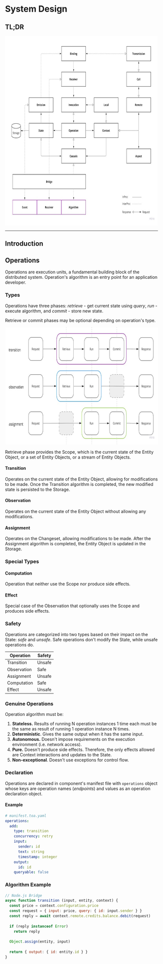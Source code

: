 # System Design

## TL;DR

<a href="https://miro.com/app/board/uXjVOoy0ImU=/?moveToWidget=3458764528920876193&cot=14">
    <picture>
        <img alt="Design" width="800" height="622" src="./.design/design.jpg">
    </picture>
</a>

---

## Introduction

## Operations

Operations are execution units, a fundamental building block of the distributed system. Operation's
algorithm is an entry point for an application developer.

### Types

Operations have three phases: *retrieve* - get current state using *query*, *run* - execute
algorithm, and *commit* - store new state.

Retrieve or commit phases may be optional depending on operation's type.

<a href="https://miro.com/app/board/uXjVOoy0ImU=/?moveToWidget=3458764528922779666&cot=14">
    <picture>
        <img alt="Operations" width="800" height="384" src="./.design/operations.jpg">
    </picture>
</a>

Retrieve phase provides the Scope, which is the current state of the Entity Object, or a set of
Entity Objects, or a stream of Entity Objects.

#### Transition

Operates on the current state of the Entity Object, allowing for modifications to be made. Once the
Transition algorithm is completed, the new modified state is persisted to the Storage.

#### Observation

Operates on the current state of the Entity Object without allowing any modifications.

#### Assignment

Operates on the Changeset, allowing modifications to be made. After the Assignment algorithm is
completed, the Entity Object is updated in the Storage.

### Special Types

#### Computation

Operation that neither use the Scope nor produce side effects.

#### Effect

Special case of the Observation that optionally uses the Scope and produces side effects.

### Safety

Operations are categorized into two types based on their impact on the State: *safe* and *unsafe*.
Safe operations don't modify the State, while unsafe operations do.

| Operation   | Safety |
|-------------|--------|
| Transition  | Unsafe |
| Observation | Safe   |
| Assignment  | Unsafe |
| Computation | Safe   |
| Effect      | Unsafe |

### Genuine Operations

Operation algorithm must be:

1. **Stateless.** Results of running N operation instances 1 time each must be the same as result of
   running 1 operation instance N times.
2. **Deterministic**. Gives the same output when it has the same input.
3. **Autonomous.** Doesn't impose requirements on the execution environment (i.e. network access).
4. **Pure.** Doesn't produce side effects. Therefore, the only effects allowed are Context
   interactions and updates to the State.
5. **Non-exceptional**. Doesn't use exceptions for control flow.

### Declaration

Operations are declared in component's manifest file with `operations` object whose keys are
operation names (*endpoints*) and values as an operation declaration object.

<dl>
<dt></dt>
<dd></dd>
</dl>

#### Example

```yaml
# manifest.toa.yaml
operations:
  add:
    type: transition
    concurrency: retry
    input:
      sender: id
      text: string
      timestamp: integer
    output:
      id: id
    queryable: false
```

### Algorithm Example

```javascript
// Node.js Bridge
async function transition (input, entity, context) {
  const price = context.configuration.price
  const request = { input: price, query: { id: input.sender } }
  const reply = await context.remote.credits.balance.debit(request)

  if (reply instanceof Error)
    return reply

  Object.assign(entity, input)

  return { output: { id: entity.id } }
}
```
